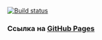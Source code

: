 [![Build status](https://ci.appveyor.com/api/projects/status/uit5x6y21r5q5itb/branch/main?svg=true)](https://ci.appveyor.com/project/orlovaaa/ra-film/branch/main)
### Ссылка на [GitHub Pages](https://orlovaaa.github.io/ra-film/)